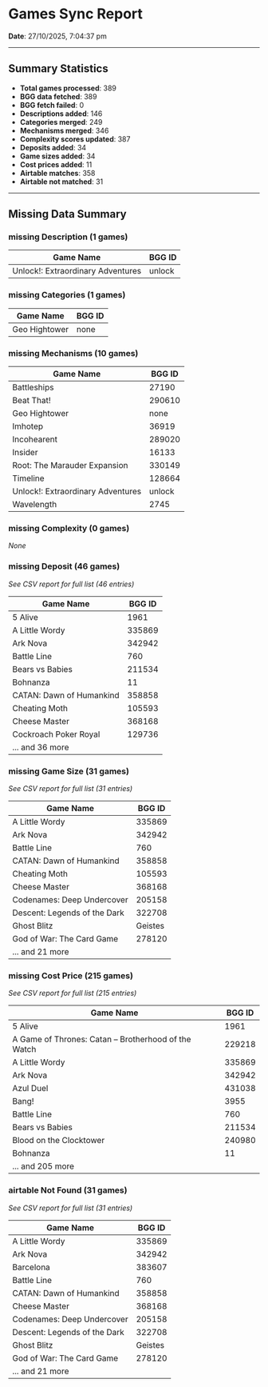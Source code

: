 # Games Sync Report

**Date**: 27/10/2025, 7:04:37 pm

---

## Summary Statistics

- **Total games processed**: 389
- **BGG data fetched**: 389
- **BGG fetch failed**: 0
- **Descriptions added**: 146
- **Categories merged**: 249
- **Mechanisms merged**: 346
- **Complexity scores updated**: 387
- **Deposits added**: 34
- **Game sizes added**: 34
- **Cost prices added**: 11
- **Airtable matches**: 358
- **Airtable not matched**: 31

---

## Missing Data Summary

### missing Description (1 games)

| Game Name | BGG ID |
|-----------|--------|
| Unlock!: Extraordinary Adventures | unlock |

### missing Categories (1 games)

| Game Name | BGG ID |
|-----------|--------|
| Geo Hightower | none |

### missing Mechanisms (10 games)

| Game Name | BGG ID |
|-----------|--------|
| Battleships | 27190 |
| Beat That! | 290610 |
| Geo Hightower | none |
| Imhotep | 36919 |
| Incohearent  | 289020 |
| Insider | 16133 |
| Root: The Marauder Expansion | 330149 |
| Timeline | 128664 |
| Unlock!: Extraordinary Adventures | unlock |
| Wavelength | 2745 |

### missing Complexity (0 games)

*None*

### missing Deposit (46 games)

*See CSV report for full list (46 entries)*

| Game Name | BGG ID |
|-----------|--------|
| 5 Alive | 1961 |
| A Little Wordy | 335869 |
| Ark Nova | 342942 |
| Battle Line | 760 |
| Bears vs Babies | 211534 |
| Bohnanza | 11 |
| CATAN: Dawn of Humankind | 358858 |
| Cheating Moth | 105593 |
| Cheese Master | 368168 |
| Cockroach Poker Royal | 129736 |
| ... and 36 more |

### missing Game Size (31 games)

*See CSV report for full list (31 entries)*

| Game Name | BGG ID |
|-----------|--------|
| A Little Wordy | 335869 |
| Ark Nova | 342942 |
| Battle Line | 760 |
| CATAN: Dawn of Humankind | 358858 |
| Cheating Moth | 105593 |
| Cheese Master | 368168 |
| Codenames: Deep Undercover | 205158 |
| Descent: Legends of the Dark | 322708 |
| Ghost Blitz | Geistes | 83195 |
| God of War: The Card Game | 278120 |
| ... and 21 more |

### missing Cost Price (215 games)

*See CSV report for full list (215 entries)*

| Game Name | BGG ID |
|-----------|--------|
| 5 Alive | 1961 |
| A Game of Thrones: Catan – Brotherhood of the Watch | 229218 |
| A Little Wordy | 335869 |
| Ark Nova | 342942 |
| Azul Duel | 431038 |
| Bang! | 3955 |
| Battle Line | 760 |
| Bears vs Babies | 211534 |
| Blood on the Clocktower | 240980 |
| Bohnanza | 11 |
| ... and 205 more |

### airtable Not Found (31 games)

*See CSV report for full list (31 entries)*

| Game Name | BGG ID |
|-----------|--------|
| A Little Wordy | 335869 |
| Ark Nova | 342942 |
| Barcelona | 383607 |
| Battle Line | 760 |
| CATAN: Dawn of Humankind | 358858 |
| Cheese Master | 368168 |
| Codenames: Deep Undercover | 205158 |
| Descent: Legends of the Dark | 322708 |
| Ghost Blitz | Geistes | 83195 |
| God of War: The Card Game | 278120 |
| ... and 21 more |

